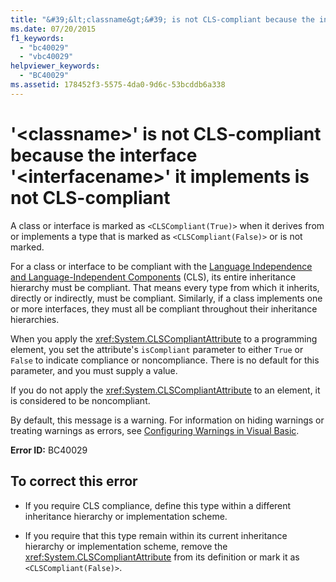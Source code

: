 ```yaml
---
title: "&#39;&lt;classname&gt;&#39; is not CLS-compliant because the interface &#39;&lt;interfacename&gt;&#39; it implements is not CLS-compliant"
ms.date: 07/20/2015
f1_keywords: 
  - "bc40029"
  - "vbc40029"
helpviewer_keywords: 
  - "BC40029"
ms.assetid: 178452f3-5575-4da0-9d6c-53bcddb6a338
---
```

# &#39;&lt;classname&gt;&#39; is not CLS-compliant because the interface &#39;&lt;interfacename&gt;&#39; it implements is not CLS-compliant
A class or interface is marked as `<CLSCompliant(True)>` when it derives from or implements a type that is marked as `<CLSCompliant(False)>` or is not marked.  
  
 For a class or interface to be compliant with the [Language Independence and Language-Independent Components](../../../standard/language-independence-and-language-independent-components.md) (CLS), its entire inheritance hierarchy must be compliant. That means every type from which it inherits, directly or indirectly, must be compliant. Similarly, if a class implements one or more interfaces, they must all be compliant throughout their inheritance hierarchies.  
  
 When you apply the <xref:System.CLSCompliantAttribute> to a programming element, you set the attribute's `isCompliant` parameter to either `True` or `False` to indicate compliance or noncompliance. There is no default for this parameter, and you must supply a value.  
  
 If you do not apply the <xref:System.CLSCompliantAttribute> to an element, it is considered to be noncompliant.  
  
 By default, this message is a warning. For information on hiding warnings or treating warnings as errors, see [Configuring Warnings in Visual Basic](/visualstudio/ide/configuring-warnings-in-visual-basic).  
  
 **Error ID:** BC40029  
  
## To correct this error  
  
-   If you require CLS compliance, define this type within a different inheritance hierarchy or implementation scheme.  
  
-   If you require that this type remain within its current inheritance hierarchy or implementation scheme, remove the <xref:System.CLSCompliantAttribute> from its definition or mark it as `<CLSCompliant(False)>`.  
  
 

